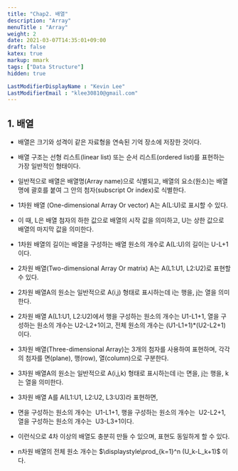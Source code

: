```yaml
---
title: "Chap2. 배열"
description: "Array"
menuTitle : "Array"
weight: 2
date: 2021-03-07T14:35:01+09:00
draft: false
katex: true
markup: mmark
tags: ["Data Structure"]
hidden: true

LastModifierDisplayName : "Kevin Lee"
LastModifierEmail : "klee30810@gmail.com"
---
```




## 1. 배열

- 배열은 크기와 성격이 같은 자료형을 연속된 기억 장소에 저장한 것이다.
- 배열 구조는 선형 리스트(linear list) 또는 순서 리스트(ordered list)를 표현하는 가장 일반적인 형태이다.
- 일반적으로 배열은 배열명(Array name)으로 식별되고, 배열의 요소(원소)는 배열명에 괄호를 붙여 그 안의 첨자(subscript Or index)로 식별한다.

- 1차원 배열 (One-dimensional Array Or vector) A는 A(L:U)로 표시할 수 있다.
- 이 때, L은 배열 첨자의 하한 값으로 배열의 시작 값을 의미하고, U는 상한 값으로 배열의 마지막 값을 의미한다.
- 1차원 배열의 길이는 배열을 구성하는 배열 원소의 개수로 A(L:U)의 길이는 U-L+1이다.
- 2차원 배열(Two-dimensional Array Or matrix) A는 A(L1:U1, L2:U2)로 표현할 수 있다.
- 2차원 배열A의 원소는 일반적으로 A(i,j) 형태로 표시하는데 i는 행을, j는 열을 의미한다.
- 2차원 배열 A(L1:U1, L2:U2)에서 행을 구성하는 원소의 개수는 U1-L1+1, 열을 구성하는 원소의 개수는 U2-L2+1이고, 전체 원소의 개수는 (U1-L1+1)*(U2-L2+1)이다.

- 3차원 배열(Three-dimensional Array)는 3개의 첨자를 사용하여 표현하며, 각각의 첨자를 면(plane), 행(row), 열(column)으로 구분한다.
- 3차원 배열A의 원소는 일반적으로 A(i,j,k) 형태로 표시하는데 i는 면을, j는 행을, k는 열을 의미한다.
- 3차원 배열 A를 A(L1:U1, L2:U2, L3:U3)라 표현하면,
- 면을 구성하는 원소의 개수는  U1-L1+1, 행을 구성하는 원소의 개수는  U2-L2+1, 열을 구성하는 원소의 개수는  U3-L3+1이다.

- 이런식으로 4차 이상의 배열도 충분히 만들 수 있으며, 표현도 동일하게 할 수 있다.
- n차원 배열의 전체 원소 개수는 $\displaystyle\prod_{k=1}^n (U_k-L_k+1)$ 이다.